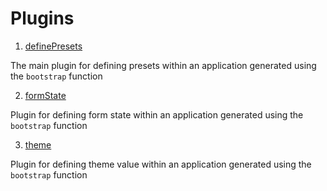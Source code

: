 # Plugins

1. [definePresets](./definePresets/DefinePresets.plugin.ts)

The main plugin for defining presets within an application generated using the `bootstrap` function

2. [formState](./formState/FormState.plugin.ts)

Plugin for defining form state within an application generated using the `bootstrap` function

3. [theme](./theme/Theme.plugin.ts)

Plugin for defining theme value within an application generated using the `bootstrap` function
